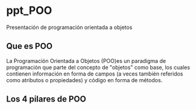 # ppt_POO
Presentación de programación orientada a objetos

## Que es POO
La Programación Orientada a Objetos (POO)es un paradigma de programación que parte del concepto de "objetos" como base, los cuales contienen información en forma de campos (a veces también referidos como atributos o propiedades) y código en forma de métodos.
## Los 4 pilares de POO
###
